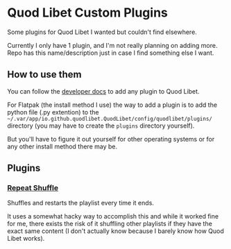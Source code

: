 # Quod Libet Custom Plugins

Some plugins for Quod Libet I wanted but couldn't find elsewhere.

Currently I only have 1 plugin, and I'm not really planning on adding more. Repo has this name/description just in case I find something else I want.

## How to use them

You can follow the [developer docs](https://quodlibet.readthedocs.io/en/latest/development/plugins.html) to add any plugin to Quod Libet.

For Flatpak (the install method I use) the way to add a plugin is to add the python file (.py extention) to the `~/.var/app/io.github.quodlibet.QuodLibet/config/quodlibet/plugins/` directory (you may have to create the `plugins` directory yourself).

But you'll have to figure it out yourself for other operating systems or for any other install method there may be.

## Plugins

### [Repeat Shuffle](repeatshuffle.py)

Shuffles and restarts the playlist every time it ends.

It uses a somewhat hacky way to accomplish this and while it worked fine for me, there exists the risk of it shuffling other playlists if they have the exact same content (I don't actually know because I barely know how Quod Libet works).
